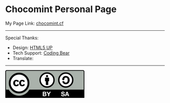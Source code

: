 # Chocomint Personal Page

My Page Link: [chocomint.cf](https://chocomint.cf/)
***
Special Thanks:

- Design: [HTML5 UP](https://html5up.net/)
- Tech Support: [Coding Bear](https://codingbear.cf/)
- Translate:

***

![CC-BY-BA](https://github.com/ChocomintSSR/Chocomint_Personal_Page/blob/main/images/CC-BY-SA(02500088).png?raw=true)

